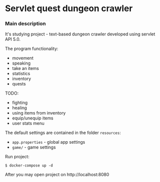 Servlet quest dungeon crawler
=========
### Main description

It's studying project - text-based dungeon crawler developed using servlet API 5.0.

The program functionality:
- movement
- speaking
- take an items
- statistics
- inventory
- quests

TODO:
- fighting
- healing
- using items from inventory
- equip/unequip items
- user stats menu

The default settings are contained in the folder ```resources```:
- ```app.properties``` - global app settings
- ```game/``` - game settings

Run project:
```
$ docker-compose up -d
```
After you may open project on http://localhost:8080

